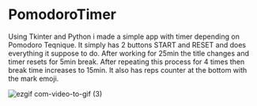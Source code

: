 # PomodoroTimer
Using Tkinter and Python i made a simple app with timer depending on Pomodoro Teqnique. It simply has 2 buttons START and RESET and does 
everything it suppose to do. After working for 25min the title changes and timer resets for 5min break. After repeating this process for 4 times
then break time increases to 15min. It also has reps counter at the bottom with the mark emoji.

![ezgif com-video-to-gif (3)](https://github.com/Gurieli/PomodoroTimer/assets/129636972/52dceced-acec-492e-a20e-46ac780b0342)

